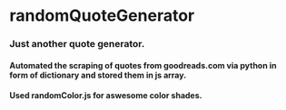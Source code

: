 # randomQuoteGenerator
### Just another quote generator.  
#### Automated the scraping of quotes from goodreads.com via python in form of dictionary and stored them in js array.  
#### Used randomColor.js for aswesome color shades.



